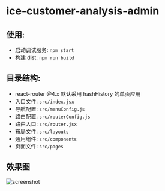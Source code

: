 # ice-customer-analysis-admin

## 使用:

- 启动调试服务: `npm start`
- 构建 dist: `npm run build`

## 目录结构:

- react-router @4.x 默认采用 hashHistory 的单页应用
- 入口文件: `src/index.jsx`
- 导航配置: `src/menuConfig.js`
- 路由配置: `src/routerConfig.js`
- 路由入口: `src/router.jsx`
- 布局文件: `src/layouts`
- 通用组件: `src/components`
- 页面文件: `src/pages`

## 效果图

![screenshot](https://img.alicdn.com/tfs/TB17_m3DOrpK1RjSZFhXXXSdXXa-2860-1580.png)

